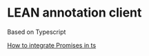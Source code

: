 # LEAN annotation client

Based on Typescript

[How to integrate Promises in ts](https://stackoverflow.com/questions/27573365/how-to-use-typescript-with-native-es6-promises#27573589)